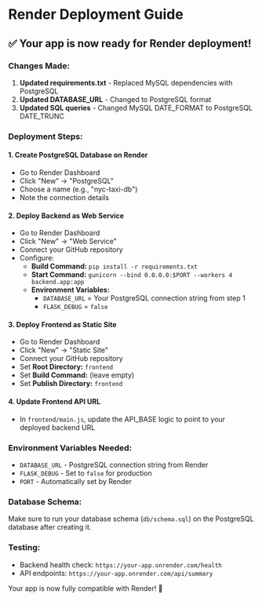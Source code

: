# Render Deployment Guide

## ✅ Your app is now ready for Render deployment!

### Changes Made:
1. **Updated requirements.txt** - Replaced MySQL dependencies with PostgreSQL
2. **Updated DATABASE_URL** - Changed to PostgreSQL format
3. **Updated SQL queries** - Changed MySQL DATE_FORMAT to PostgreSQL DATE_TRUNC

### Deployment Steps:

#### 1. Create PostgreSQL Database on Render
- Go to Render Dashboard
- Click "New" → "PostgreSQL"
- Choose a name (e.g., "nyc-taxi-db")
- Note the connection details

#### 2. Deploy Backend as Web Service
- Go to Render Dashboard
- Click "New" → "Web Service"
- Connect your GitHub repository
- Configure:
  - **Build Command:** `pip install -r requirements.txt`
  - **Start Command:** `gunicorn --bind 0.0.0.0:$PORT --workers 4 backend.app:app`
  - **Environment Variables:**
    - `DATABASE_URL` = Your PostgreSQL connection string from step 1
    - `FLASK_DEBUG` = `false`

#### 3. Deploy Frontend as Static Site
- Go to Render Dashboard
- Click "New" → "Static Site"
- Connect your GitHub repository
- Set **Root Directory:** `frontend`
- Set **Build Command:** (leave empty)
- Set **Publish Directory:** `frontend`

#### 4. Update Frontend API URL
- In `frontend/main.js`, update the API_BASE logic to point to your deployed backend URL

### Environment Variables Needed:
- `DATABASE_URL` - PostgreSQL connection string from Render
- `FLASK_DEBUG` - Set to `false` for production
- `PORT` - Automatically set by Render

### Database Schema:
Make sure to run your database schema (`db/schema.sql`) on the PostgreSQL database after creating it.

### Testing:
- Backend health check: `https://your-app.onrender.com/health`
- API endpoints: `https://your-app.onrender.com/api/summary`

Your app is now fully compatible with Render! 🚀
